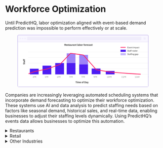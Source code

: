 # Workforce Optimization

Until PredictHQ, labor optimization aligned with event-based demand prediction was impossible to perform effectively or at scale.

<figure><img src="../../.gitbook/assets/stock per week tutorial example 2.png" alt="workforce optimization image"><figcaption></figcaption></figure>

Companies are increasingly leveraging automated scheduling systems that incorporate demand forecasting to optimize their workforce optimization. These systems use AI and data analysis to predict staffing needs based on factors like seasonal demand, historical sales, and real-time data, enabling businesses to adjust their staffing levels dynamically. Using PredictHQ’s events data allows businesses to optimize this automation.

<details>

<summary>Restaurants</summary>

To implement PredictHQ data to inform workforce optimization for your restaurant business, review the options below:

* **No code:** Use PredictHQ's WebApp, to unlock demand data weeks and months in advance to inform your inventory updates. [Read more](https://www.predicthq.com/support/see-total-daily-event-impact-in-control-center) about Event Trends.
* **Business Intelligence (BI) tools:** Integrate PredictHQ data with your Power BI and Tableau (or other analytics tool) inventory management workflows. See the [Power BI Tutorial ](../guides/tutorials/using-event-data-in-power-bi.md)and [Tableau Tutorial](../guides/tutorials/using-event-data-in-tableau.md).
* **Machine learning models:** Automatically and dynamically update your inventory management by integrating PredictHQ data directly into your demand forecasting models. [Read tutorial. ](../guides/tutorials/improving-demand-forecasting-models-with-event-features.md)
* **Build a custom demand calendar:** See an example of how to implement a calendar heatmap view showing busy days. [Read tutorial](../guides/tutorials/displaying-events-in-a-heatmap-calendar.md).

**Getting Started**

1. Quick [filters](../guides/industry-specific-event-filters.md) for restaurants:
   1. Relevant Event Categories: `public holidays`, `performing-arts`, `conferences`, `concerts`, `festivals`
   2. Location Type: `Center Point & Radius`
   3. Minimum PHQ Rank: 30

**Example in Practice**

A restaurant in an urban center with frequent local events can use PredictHQ to track upcoming events such as local festivals, conferences, concerts, parades, or public holidays.

Anticipating more customers, the restaurant can strategically schedule additional kitchen and waitstaff for these busy periods. They can also prepare for higher demand in specific menu items that are popular during such events, ensuring they have enough supplies and staff to provide a high-quality dining experience without delays.

By incorporating PredictHQ’s event data into their demand forecasting models, or using it in planning dashboards and calendars, restaurants can more accurately determine the necessary labor to efficiently handle fluctuations in customer volume. This approach not only optimizes workforce costs but also enhances customer satisfaction by better managing peak times.

</details>

<details>

<summary>Retail</summary>

To implement PredictHQ data to inform workforce optimization for your retail business, review the options below:

* **No code:** Use PredictHQ's WebApp, to unlock demand data weeks and months in advance to inform your inventory updates. [Read more](https://www.predicthq.com/support/see-total-daily-event-impact-in-control-center) about Event Trends.
* **Business Intelligence (BI) tools:** Integrate PredictHQ data with your Power BI or Tableau (or other analytics tool) inventory management workflows. See the [Power BI Tutorial ](../guides/tutorials/using-event-data-in-power-bi.md)and [Tableau Tutorial](../guides/tutorials/using-event-data-in-tableau.md).
* **Load event data to your warehouse:** Take PredictHQ API data and load it into a data warehouse. [Read tutorial](../guides/tutorials/loading-event-data-into-a-data-warehouse.md).
* **Machine learning models:** Automatically and dynamically update your inventory management by integrating PredictHQ data directly into your demand forecasting models. [Read tutorial.](../guides/tutorials/improving-demand-forecasting-models-with-event-features.md)
* **Build a custom demand calendar:** See an example of how to implement a calendar heatmap view showing busy days. [Read tutorial](../guides/tutorials/displaying-events-in-a-heatmap-calendar.md).

**Getting Started**

1. Quick [filters](../guides/industry-specific-event-filters.md) for retail:
   1. Relevant Event Categories: `public holidays`, `performing-arts`, `community`, `conferences`, `festivals`
   2. Location Type: `Center Point & Radius`
   3. Minimum PHQ Rank: 50

**Example in Practice**

Retail chains use PredictHQ’s event data to identify local and national events such as conferences, sports events, and festivals. For example, when a major concert is scheduled near a flagship location, stores anticipate an influx of visitors to the area.

Based on historical sales data during similar past events, stores can adjust their labor forecasting models to predict increased customer traffic. This information helps stores determine the number of additional staff members required to efficiently manage the surge in customers.

Read about how [Legion relies on PredictHQ to help retailers eliminate labor inefficiencies](https://www.predicthq.com/customers/legion).

</details>

<details>

<summary>Other Industries</summary>

To implement PredictHQ data to inform workforce optimization for your business, review the options below:

* **No code:** Use PredictHQ's WebApp, to unlock demand data weeks and months in advance to inform your inventory updates. [Read more](https://www.predicthq.com/support/see-total-daily-event-impact-in-control-center) about Event Trends.
* **Business Intelligence (BI) tools:** Integrate PredictHQ data with your Power BI or Tableau (or other analytics tool) inventory management workflows. See the [Power BI Tutorial ](../guides/tutorials/using-event-data-in-power-bi.md)and the [Tableau Tutorial](../guides/tutorials/using-event-data-in-tableau.md).
* **Machine learning models:** Automatically and dynamically update your inventory management by integrating PredictHQ data directly into your demand forecasting models. [Read tutorial. ](../guides/tutorials/improving-demand-forecasting-models-with-event-features.md)
* **Build a custom demand calendar:** See an example of how to implement a calendar heatmap view showing busy days. [Read tutorial](../guides/tutorials/displaying-events-in-a-heatmap-calendar.md).

</details>

